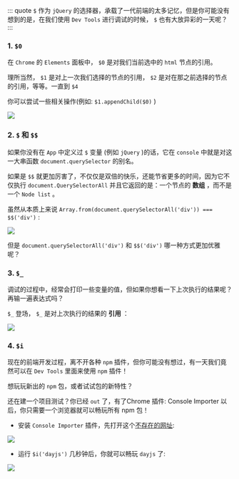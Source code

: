 ::: quote
`$` 作为 `jQuery` 的选择器，承载了一代前端的太多记忆，但是你可能没有想到的是，在我们使用 `Dev Tools` 进行调试的时候， `$` 也有大放异彩的一天呢？
:::

### 1. `$0` 

在 `Chrome` 的 `Elements` 面板中， `$0` 是对我们当前选中的 `html` 节点的引用。

理所当然， `$1` 是对上一次我们选择的节点的引用， `$2` 是对在那之前选择的节点的引用，等等。一直到 `$4` 

你可以尝试一些相关操作(例如: `$1.appendChild($0)` )

![](https://wingman-1300536089.file.myqcloud.com//chrome/C03/about%2401.gif)

### 2. `$` 和 `$$` 

如果你没有在 `App` 中定义过 `$` 变量 (例如 `jQuery` )的话，它在 `console` 中就是对这一大串函数 `document.querySelector` 的别名。

如果是 `$$` 就更加厉害了，不仅仅是双倍的快乐，还能节省更多的时间，因为它不仅执行 `document.QuerySelectorAll` 并且它返回的是：一个节点的 **数组** ，而不是一个 `Node list` 。

虽然从本质上来说 `Array.from(document.querySelectorAll('div')) === $$('div')` :

![](https://wingman-1300536089.file.myqcloud.com//chrome/C03/docQueryAll.gif)

但是 `document.querySelectorAll('div')` 和 `$$('div')` 哪一种方式更加优雅呢？

### 3. `$_` 

调试的过程中，经常会打印一些变量的值，但如果你想看一下上次执行的结果呢？再输一遍表达式吗？ 

`$_` 登场， `$_` 是对上次执行的结果的 **引用** ：

![](https://wingman-1300536089.file.myqcloud.com//chrome/C03/math_random.png)

### 4. `$i` 

现在的前端开发过程，离不开各种 `npm` 插件，但你可能没有想过，有一天我们竟然可以在 `Dev Tools` 里面来使用 `npm` 插件！

想玩玩新出的 `npm` 包，或者试试包的新特性？

还在建一个项目测试？你已经 `out` 了，有了Chrome 插件: Console Importer 以后，你只需要一个浏览器就可以畅玩所有 npm 包！

* 安装 `Console Importer` 插件，先打开这个[不存在的网址](https://chrome.google.com/webstore/category/extensions):

![](https://wingman-1300536089.file.myqcloud.com//chrome/C03/install_Console_Importer.gif)

* 运行 `$i('dayjs')` 几秒钟后，你就可以畅玩 `dayjs` 了:

![](https://wingman-1300536089.file.myqcloud.com//chrome/C03/dayjs-demo.gif)
